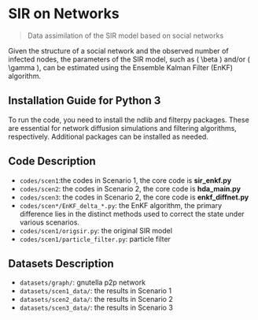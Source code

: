 # SIR on Networks

> Data assimilation of the SIR model based on social networks

Given the structure of a social network and the observed number of infected nodes, the parameters of the SIR model, such as \( \beta \) and/or \( \gamma \), can be estimated using the Ensemble Kalman Filter (EnKF) algorithm.


## Installation Guide for Python 3
To run the code, you need to install the ndlib and filterpy packages. These are essential for network diffusion simulations and filtering algorithms, respectively. Additional packages can be installed as needed.

## Code Description
- `codes/scen1`:the codes in Scenario 1, the core code is **sir_enkf.py**
- `codes/scen2`: the codes in Scenario 2, the core code is **hda_main.py**
- `codes/scen3`: the codes in Scenario 2,  the core code is **enkf_diffnet.py**
- `codes/scen*/EnKF_delta_*.py`: the EnKF algorithm, the primary difference lies in the distinct methods used to correct the state under various scenarios.
- `codes/scen1/origsir.py`: the original SIR model
- `codes/scen1/particle_filter.py`: particle filter

## Datasets Description
- `datasets/graph/`: gnutella p2p network
- `datasets/scen1_data/`: the results in Scenario 1
- `datasets/scen2_data/`: the results in Scenario 2
- `datasets/scen3_data/`: the results in Scenario 3

  
